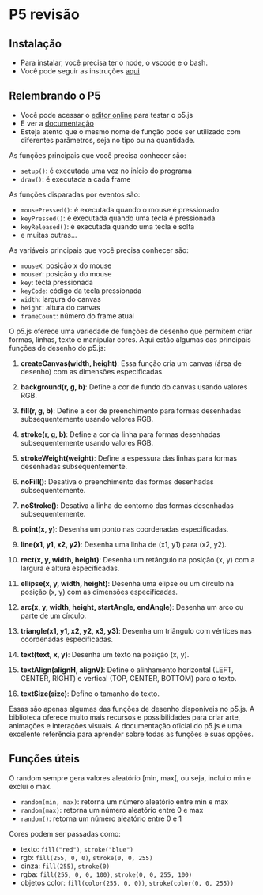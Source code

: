 # P5 revisão

<!-- toc -->
<!-- toc -->

## Instalação

- Para instalar, você precisa ter o node, o vscode e o bash.
- Você pode seguir as instruções [aqui](https://github.com/senapk/p5ts)

## Relembrando o P5

- Você pode acessar o [editor online](https://editor.p5js.org/) para testar o p5.js
- E ver a [documentação](https://p5js.org/reference/)
- Esteja atento que o mesmo nome de função pode ser utilizado com diferentes parâmetros, seja no tipo ou na quantidade.

As funções principais que você precisa conhecer são:

- `setup()`: é executada uma vez no início do programa
- `draw()`: é executada a cada frame

As funções disparadas por eventos são:

- `mousePressed()`: é executada quando o mouse é pressionado
- `keyPressed()`: é executada quando uma tecla é pressionada
- `keyReleased()`: é executada quando uma tecla é solta
- e muitas outras...

As variáveis principais que você precisa conhecer são:

- `mouseX`: posição x do mouse
- `mouseY`: posição y do mouse
- `key`: tecla pressionada
- `keyCode`: código da tecla pressionada
- `width`: largura do canvas
- `height`: altura do canvas
- `frameCount`: número do frame atual

O p5.js oferece uma variedade de funções de desenho que permitem criar formas, linhas, texto e manipular cores. Aqui estão algumas das principais funções de desenho do p5.js:

1. **createCanvas(width, height)**: Essa função cria um canvas (área de desenho) com as dimensões especificadas.

2. **background(r, g, b)**: Define a cor de fundo do canvas usando valores RGB.

3. **fill(r, g, b)**: Define a cor de preenchimento para formas desenhadas subsequentemente usando valores RGB.

4. **stroke(r, g, b)**: Define a cor da linha para formas desenhadas subsequentemente usando valores RGB.

5. **strokeWeight(weight)**: Define a espessura das linhas para formas desenhadas subsequentemente.

6. **noFill()**: Desativa o preenchimento das formas desenhadas subsequentemente.

7. **noStroke()**: Desativa a linha de contorno das formas desenhadas subsequentemente.

8. **point(x, y)**: Desenha um ponto nas coordenadas especificadas.

9. **line(x1, y1, x2, y2)**: Desenha uma linha de (x1, y1) para (x2, y2).

10. **rect(x, y, width, height)**: Desenha um retângulo na posição (x, y) com a largura e altura especificadas.

11. **ellipse(x, y, width, height)**: Desenha uma elipse ou um círculo na posição (x, y) com as dimensões especificadas.

12. **arc(x, y, width, height, startAngle, endAngle)**: Desenha um arco ou parte de um círculo.

13. **triangle(x1, y1, x2, y2, x3, y3)**: Desenha um triângulo com vértices nas coordenadas especificadas.

14. **text(text, x, y)**: Desenha um texto na posição (x, y).

15. **textAlign(alignH, alignV)**: Define o alinhamento horizontal (LEFT, CENTER, RIGHT) e vertical (TOP, CENTER, BOTTOM) para o texto.

16. **textSize(size)**: Define o tamanho do texto.

Essas são apenas algumas das funções de desenho disponíveis no p5.js. A biblioteca oferece muito mais recursos e possibilidades para criar arte, animações e interações visuais. A documentação oficial do p5.js é uma excelente referência para aprender sobre todas as funções e suas opções.

## Funções úteis

O random sempre gera valores aleatório [min, max[, ou seja, inclui o min e exclui o max.

- `random(min, max)`: retorna um número aleatório entre min e max
- `random(max)`: retorna um número aleatório entre 0 e max
- `random()`: retorna um número aleatório entre 0 e 1

Cores podem ser passadas como:

- texto: `fill("red")`, `stroke("blue")`
- rgb: `fill(255, 0, 0)`, `stroke(0, 0, 255)`
- cinza: `fill(255)`, `stroke(0)`
- rgba: `fill(255, 0, 0, 100)`, `stroke(0, 0, 255, 100)`
- objetos color: `fill(color(255, 0, 0))`, `stroke(color(0, 0, 255))`
